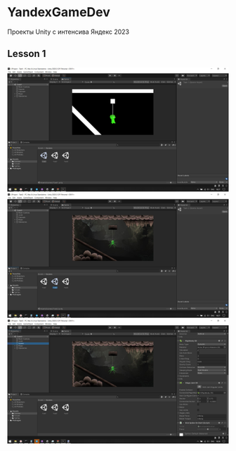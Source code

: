 # YandexGameDev
Проекты Unity с интенсива Яндекс 2023

## Lesson 1
![Alt text](Screenshots/Task1.png "Task 1")
![Alt text](Screenshots/Task2.png "Task 2")
![Alt text](Screenshots/Task3.png "Task 3")
